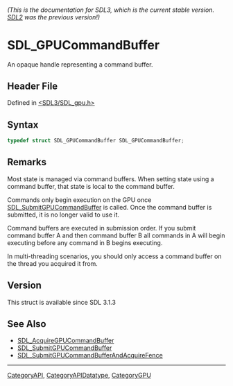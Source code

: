 ###### (This is the documentation for SDL3, which is the current stable version. [SDL2](https://wiki.libsdl.org/SDL2/) was the previous version!)
# SDL_GPUCommandBuffer

An opaque handle representing a command buffer.

## Header File

Defined in [<SDL3/SDL_gpu.h>](https://github.com/libsdl-org/SDL/blob/main/include/SDL3/SDL_gpu.h)

## Syntax

```c
typedef struct SDL_GPUCommandBuffer SDL_GPUCommandBuffer;
```

## Remarks

Most state is managed via command buffers. When setting state using a
command buffer, that state is local to the command buffer.

Commands only begin execution on the GPU once
[SDL_SubmitGPUCommandBuffer](SDL_SubmitGPUCommandBuffer) is called. Once
the command buffer is submitted, it is no longer valid to use it.

Command buffers are executed in submission order. If you submit command
buffer A and then command buffer B all commands in A will begin executing
before any command in B begins executing.

In multi-threading scenarios, you should only access a command buffer on
the thread you acquired it from.

## Version

This struct is available since SDL 3.1.3

## See Also

- [SDL_AcquireGPUCommandBuffer](SDL_AcquireGPUCommandBuffer)
- [SDL_SubmitGPUCommandBuffer](SDL_SubmitGPUCommandBuffer)
- [SDL_SubmitGPUCommandBufferAndAcquireFence](SDL_SubmitGPUCommandBufferAndAcquireFence)

----
[CategoryAPI](CategoryAPI), [CategoryAPIDatatype](CategoryAPIDatatype), [CategoryGPU](CategoryGPU)

